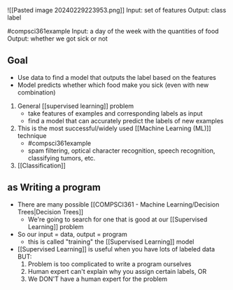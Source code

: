 ![[Pasted image 20240229223953.png]]
Input: set of features
Output: class label

#compsci361example 
Input: a day of the week with the quantities of food
Output: whether we got sick or not

## Goal
- Use data to find a model that outputs the label based on the features
- Model predicts whether which food make you sick (even with new combination)

1. General [[supervised learning]] problem
	- take features of examples and corresponding labels as input
	- find a model that can accurately predict the labels of new examples
2. This is the most successful/widely used [[Machine Learning (ML)]] technique
	- #compsci361example 
	- spam filtering, optical character recognition, speech recognition, classifying tumors, etc.
3. [[Classification]]

## as Writing a program
- There are many possible [[COMPSCI361 - Machine Learning/Decision Trees|Decision Trees]] 
	- We're going to search for one that is good at our [[Supervised Learning]] problem
- So our input = data, output = program
	- this is called "training" the [[Supervised Learning]] model
- [[Supervised Learning]] is useful when you have lots of labeled data BUT:
	1. Problem is too complicated to write a program ourselves
	2. Human expert can't explain why you assign certain labels, OR 
	3. We DON'T have a human expert for the problem